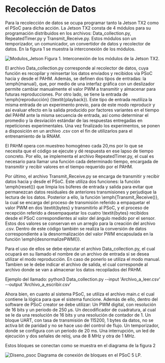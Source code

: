 # Recolección de Datos

Para la recolección de datos se ocupa programar tanto la Jetson TX2 como el PSoC para dicha acción. La Jetson TX2 consta de 4 módulos para su programación 
distribuidos en los archivos:  Data_collection.py, RepeatedTimer.py y Transmit_Receive.py. Estos módulos son un temporizador, un comunicador, un convertidor
de datos y recolector de datos. En la figura 1 se muestra la interconexión de los módulos.

![Modulos_Jetson](https://user-images.githubusercontent.com/79665536/202050952-f726effe-ac99-4b18-aa46-27967329f2dc.svg)
Figura 1. Interconexión de los módulos de la Jetson TX2.

El archivo Data_collection.py corresponde al recolector de datos, cuya función es recopilar y reinsertar los datos enviados y recibidos vía PSoC hacia y desde
el PAHM. Además, se definen dos tipos de entradas: la \emph{manual}, que, por medio de una interfaz gráfica con un deslizador permite cambiar manualmente el 
valor PWM a transmitir y almacenar para futuras reproducciones. Por otro lado, se tiene la entrada de \emph{reproducción} (\textit{playback}). Este tipo de 
entrada reutiliza la misma entrada de un experimento previo, para de este modo reproducir y así evaluar efecto en la salida producido por factores variantes en 
el tiempo del PAHM ante la misma secuencia de entrada, así como determinar el promedio y la desviación estándar de las respuestas entregadas en repeticiones 
experimentales. Una vez finalizado los experimentos, se ponen a disposición en un archivo .csv con el fin de utilizarlos para el entrenamiento de la RNAM.

El PAHM opera con muestreo homogéneo cada $20$\,ms por lo que se necesita que el código se ejecute y dé respuesta en ese lapso de tiempo concreto. Por ello, se 
implementa el archivo RepeatedTimer.py, el cual es necesario para llamar una función cada determinado tiempo, encargada de transmitir y recibir valores en el 
tiempo requerido por el PAHM. 

Por último, el archivo Transmit_Receive.py se encarga de transmitir y recibir datos hacia y desde el PSoC. Este utiliza dos funciones: la función \emph{reset()}
que limpia los búferes de entrada y salida para evitar que permanezcan datos residuales de anteriores transmisiones y perjudique la lectura de los datos. Posterior
a ello, la función \emph{Transmit\_Receive()}, la cual se encarga del proceso de transmisión referido a empaquetar el valor PWM en dos \textit{bytes} y transmitirlo 
al PSoC, y el proceso de recepción referido a desempaquetar los cuatro \textit{bytes} recibidos desde el PSoC correspondientes al valor del ángulo medido por el
sensor. Estos dos valores se conservan en un arreglo para la creación del archivo .csv. Dentro de este código también se realiza la conversión de datos 
correspondiente a la desnormalización del valor PWM encapsulada en la función \emph{desnormalizePWM()}.

Para el uso de ellos se debe ejecutar el archivo Data_collection.py, el cual ocupará en su llamado el 
nombre de un archivo de entrada si se desea utilizar el modo reproducción. En caso de ponerlo se utiliza
el modo manual. Tambien se le debe indicar el archivo de salida, el cual corresponde al archivo donde se 
van a almacenar los datos recopilados del PAHM.

Ejemplo del llamado: python3 Data_collection.py --input 'Archivo_a_leer.csv' --output 'Archivo_a_escribir.csv'

Ahora bien, en cuanto al sistema PSoC, se utiliza el archivo main.c el cual contiene la lógica para que el sistema funcione. Además de ello, dentro del software 
de PSoC creator se debe utilizar:
Un PWM digital, con resolución de 16 bits y un periodo de 250 $\mu$s.
Un decodificador de cuadratura, al cual se le da una resolución de 16 bits y una resolución de contador de 1.
Un bloque UART, con tasa de transmisión de 115200, 1 bytes da datos, no se activa bit de paridad y no se hace uso del control de flujo.
Un temporizador, donde se configura con un periodo de 20 ms.
Una interrupción, un led de ejecución y dos señales de reloj, una de 8 MHz y otra de 1 MHz.

Estos bloques se conectan como se muestra en el diagrama de la figura 2

![Diseno_psoc](https://user-images.githubusercontent.com/79665536/202051062-8f0575b6-d922-4d07-9bad-1208dd9f4dac.svg)
Diagrama de conexión de bloques en el PSoC 5 LP.

